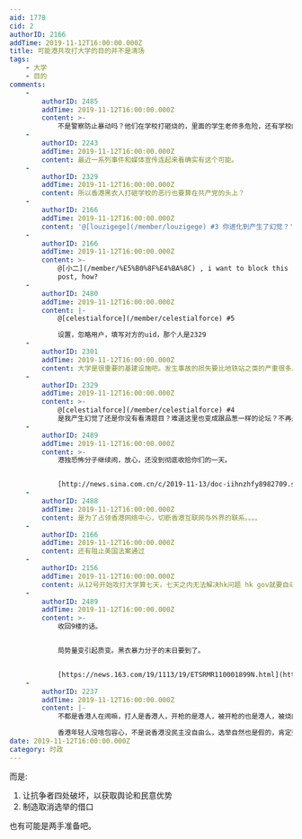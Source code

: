 ```yaml
---
aid: 1778
cid: 2
authorID: 2166
addTime: 2019-11-12T16:00:00.000Z
title: 可能港共攻打大学的目的并不是清场
tags:
    - 大学
    - 目的
comments:
    -
        authorID: 2485
        addTime: 2019-11-12T16:00:00.000Z
        content: >-
            不是警察防止暴动吗？他们在学校打砸烧的，里面的学生老师多危险，还有学校的财产也被破坏，听说变电箱被损坏，实验室冰箱里的实验品怎么办，说不定好几个月的研究要重头再来。。
    -
        authorID: 2243
        addTime: 2019-11-12T16:00:00.000Z
        content: 最近一系列事件和媒体宣传连起来看确实有这个可能。
    -
        authorID: 2329
        addTime: 2019-11-12T16:00:00.000Z
        content: 所以香港黑衣人打砸学校的恶行也要算在共产党的头上？
    -
        authorID: 2166
        addTime: 2019-11-12T16:00:00.000Z
        content: '@[louzigege](/member/louzigege) #3 你进化到产生了幻觉？'
    -
        authorID: 2166
        addTime: 2019-11-12T16:00:00.000Z
        content: >-
            @[小二](/member/%E5%B0%8F%E4%BA%8C) , i want to block this guy in my
            post, how?
    -
        authorID: 2480
        addTime: 2019-11-12T16:00:00.000Z
        content: |-
            @[celestialforce](/member/celestialforce) #5

            设置，忽略用户，填写对方的uid，那个人是2329
    -
        authorID: 2301
        addTime: 2019-11-12T16:00:00.000Z
        content: 大学是很重要的基建设施吧。发生事故的损失要比地铁站之类的严重很多。
    -
        authorID: 2329
        addTime: 2019-11-12T16:00:00.000Z
        content: >-
            @[celestialforce](/member/celestialforce) #4
            是我产生幻觉了还是你没有看清题目？难道这里也变成跟品葱一样的论坛？不再是自由谈论的地方了？
    -
        authorID: 2489
        addTime: 2019-11-12T16:00:00.000Z
        content: >-
            港独恐怖分子继续闹，放心，还没到彻底收拾你们的一天。


            [http://news.sina.com.cn/c/2019-11-13/doc-iihnzhfy8982709.shtml](https://news.sina.com.cn/c/2019-11-13/doc-iihnzhfy8982709.shtml)
    -
        authorID: 2488
        addTime: 2019-11-12T16:00:00.000Z
        content: 是为了占领香港网络中心，切断香港互联网与外界的联系。。。。
    -
        authorID: 2166
        addTime: 2019-11-12T16:00:00.000Z
        content: 还有阻止美国法案通过
    -
        authorID: 2156
        addTime: 2019-11-12T16:00:00.000Z
        content: 从12号开始攻打大学算七天，七天之内无法解决hk问题 hk gov就要自动下台
    -
        authorID: 2489
        addTime: 2019-11-12T16:00:00.000Z
        content: >-
            收回9楼的话。


            局势量变引起质变。黑衣暴力分子的末日要到了。


            [https://news.163.com/19/1113/19/ETSRMR110001899N.html](https://news.163.com/19/1113/19/ETSRMR110001899N.html)
    -
        authorID: 2237
        addTime: 2019-11-12T16:00:00.000Z
        content: |-
            不都是香港人在闹嘛，打人是香港人，开枪的是港人，被开枪的也是港人，被烧的是港人，烧人的大概率也是港人， 攻打大学的也是港人啊；

            香港年轻人没啥包容心，不是说香港没民主没自由么，选举自然也是假的，肯定要破坏啊。
date: 2019-11-12T16:00:00.000Z
category: 时政
---
```


而是:

1.  让抗争者四处破坏，以获取舆论和民意优势
2.  制造取消选举的借口

也有可能是两手准备吧。
